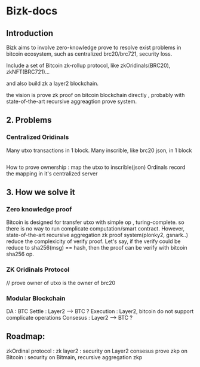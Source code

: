 # Bizk-docs 

## Introduction

Bizk aims to involve zero-knowledge prove to resolve exist problems in bitcoin ecosystem, such as centralized brc20/brc721, security loss.

Include a set of Bitcoin zk-rollup protocol, like zkOridinals(BRC20), zkNFT(BRC721)...

and also build zk a layer2 blockchain.

the vision is prove zk proof on bitcoin blockchain directly , probably with state-of-the-art recursive aggreagtion prove system.


## 2. Problems

### Centralized Oridinals 

Many utxo transactions in 1 block.
Many inscrible, like brc20 json, in 1 block
```json
```
How to prove ownership :  map the utxo to inscrible(json)
Ordinals record the mapping in it's centralized server


## 3. How we solve it   

### Zero knowledge proof

Bitcoin is designed for transfer utxo with simple op , turing-complete. so there is no way to run complicate computation/smart contract. However, state-of-the-art recursive aggregation zk proof system(plonky2, gsnark..) reduce the complexicity of verify proof. Let's say, if the verify could be reduce to sha256(msg) == hash, then the proof can be verify with bitcoin sha256 op.


### ZK Oridinals Protocol

// prove owner of utxo is the owner of brc20

### Modular Blockchain

DA : BTC
Settle : Layer2 --> BTC ?
Execution : Layer2, bitcoin do not support complicate operations
Consesus : Layer2 --> BTC ?


## Roadmap:

zkOrdinal protocol : 
zk layer2 : security on Layer2 consesus
prove zkp on Bitcoin : security on Bitmain, recursive aggregation zkp 